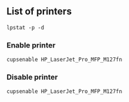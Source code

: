 ## List of printers
```console
lpstat -p -d
```
### Enable printer
```console
cupsenable HP_LaserJet_Pro_MFP_M127fn
```
### Disable printer
```console
cupsenable HP_LaserJet_Pro_MFP_M127fn
```